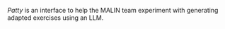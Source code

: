 *Patty* is an interface to help the MALIN team experiment with generating adapted exercises using an LLM.
